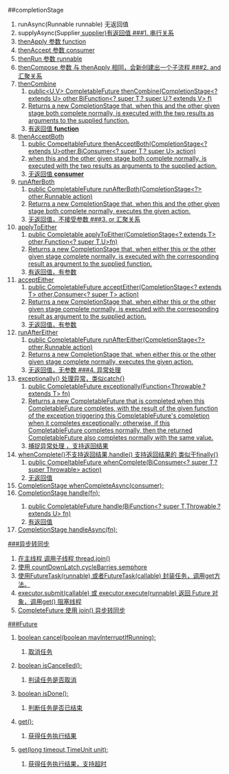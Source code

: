##completionStage 
1. runAsync(Runnable runnable) 无返回值
2. supplyAsync(Supplier<U> supplier)有返回值
###1. 串行关系
1. thenApply 参数 function
2. thenAccept 参数 consumer
3. thenRun  参数 runnable
4. thenCompose 参数 与 thenApply 相同，会新创建出一个子流程
###2. and 汇聚关系
1. thenCombine
   1. public<U,V> CompletableFuture<V> thenCombine(CompletionStage<? extends U> other,BiFunction<? super T,? super U,? extends V> f)
   2. Returns a new CompletionStage that, when this and the other given stage both complete normally, is executed with the two results as arguments to the supplied function.
   3. 有返回值 **function**
2. thenAcceptBoth
    1. public <U> CompeltableFuture<Void> thenAcceptBoth(CompletionStage<? extends U>other,BiConsumer<? super T,? super U> action)
    2.  when this and the other given stage both complete normally, is executed with the two results as arguments to the supplied action. 
    3. 无返回值 **consumer**
3. runAfterBoth
    1. public CompletableFuture<Void> runAfterBoth(CompletionStage<?> other,Runnable action)
    2. Returns a new CompletionStage that, when this and the other given stage both complete normally, executes the given action.
    3. 无返回值，不接受参数
###3. or 汇聚关系
1. applyToEither
    1. public <U> Completable<U> applyToEither(CompletionStage<? extends T> other,Function<? super T,U>fn)
    2. Returns a new CompletionStage that, when either this or the other given stage complete normally, is executed with the corresponding result as argument to the supplied function. 
    3. 有返回值，有参数
2. acceptEither
    1. public CompletableFuture<Void> acceptEither(CompletionStage<? extends T> other,Consumer<? super T> action)
    2. Returns a new CompletionStage that, when either this or the other given stage complete normally, is executed with the corresponding result as argument to the supplied action. 
    3. 无返回值，有参数
3. runAfterEither
    1. public CompletableFuture<Void> runAfterEither(CompletionStage<?> other,Runnable action)
    2. Returns a new CompletionStage that, when either this or the other given stage complete normally, executes the given action. 
    3. 无返回值，无参数
###4. 异常处理
1. exceptionally() 处理异常，类似catch{}
    1. public CompletableFuture<T> exceptionally(Function<Throwable,? extends T> fn)
    2. Returns a new CompletableFuture that is completed when this CompletableFuture completes, with the result of the given function of the exception triggering this CompletableFuture's completion when it completes exceptionally; otherwise, if this CompletableFuture completes normally, then the returned CompletableFuture also completes normally with the same value.
    3. 捕捉异常处理 ，支持返回结果
2. whenComplete()不支持返回结果,handle() 支持返回结果的 类似于finally{}
    1. public CompeltableFuture<T> whenComplete(BiConsumer<? super T,?super Throwable> action)
    2. 无返回值
3. CompletionStage<R> whenCompleteAsync(consumer);
4. CompletionStage<R> handle(fn);
    1. public <U> CompletableFuture<U> handle(BiFunction<? super T,Throwable,?extends U> fn)
    2. 有返回值
5. CompletionStage<R> handleAsync(fn);


###异步转同步
1. 在主线程 调用子线程 thread.join()
2. 使用 countDownLatch,cycleBarries,semphore
3. 使用FutureTask(runnable),或者FutureTask(callable) 封装任务，调用get方法。
4. executor.submit(callable) 或 executor.execute(runnable) 返回 Future 对象，调用get() 阻塞线程
5. CompleteFuture   使用 join() 异步转同步

###Future
1. boolean cancel(boolean mayInterruptIfRunning);
    1. 取消任务

2. boolean isCancelled();
    1. 判读任务是否取消

3. boolean isDone();
    1. 判断任务是否已结束

4. get();
    1. 获得任务执行结果

5. get(long timeout,TimeUnit unit);
     1. 获得任务执行结果，支持超时
